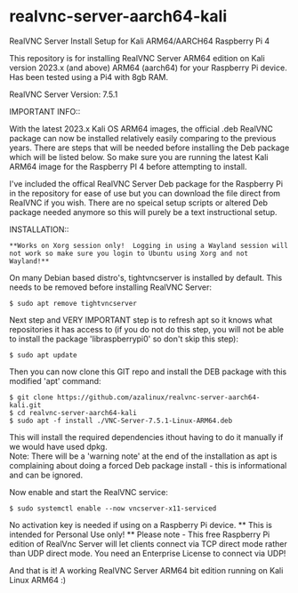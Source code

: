 # realvnc-server-aarch64-kali
RealVNC Server Install Setup for Kali ARM64/AARCH64 Raspberry Pi 4

This repository is for installing RealVNC Server ARM64 edition on Kali version 2023.x (and above) ARM64 (aarch64) for your Raspberry Pi device. Has been tested using a Pi4 with 8gb RAM.

RealVNC Server Version: 7.5.1

IMPORTANT INFO::

With the latest 2023.x Kali OS ARM64 images, the official .deb RealVNC package can now be installed relatively easily comparing to the previous years.  There are steps that will be needed before installing the Deb package which will be listed below.  So make sure you are running the latest Kali ARM64 image for the Raspberry PI 4 before attempting to install.

I've included the offical RealVNC Server Deb package for the Raspberry Pi in the repository for ease of use but you can download the file direct from RealVNC if you wish.  There are no speical setup scripts or altered Deb package needed anymore so this will purely be a text instructional setup.


INSTALLATION::

```**Works on Xorg session only!  Logging in using a Wayland session will not work so make sure you login to Ubuntu using Xorg and not Wayland!**```

On many Debian based distro's, tightvncserver is installed by default.  This needs to be removed before installing RealVNC Server:
```
$ sudo apt remove tightvncserver
```
Next step and VERY IMPORTANT step is to refresh apt so it knows what repositories it has access to (if you do not do this step, you will not be able to install the package 'libraspberrypi0' so don't skip this step):

```
$ sudo apt update
```
Then you can now clone this GIT repo and install the DEB package with this modified 'apt' command:
```
$ git clone https://github.com/azalinux/realvnc-server-aarch64-kali.git
$ cd realvnc-server-aarch64-kali
$ sudo apt -f install ./VNC-Server-7.5.1-Linux-ARM64.deb
```

This will install the required dependencies ithout having to do it manually if we would have used dpkg.  
Note:  There will be a 'warning note' at the end of the installation as apt is complaining about doing a forced Deb package install - this is informational and can be ignored.

Now enable and start the RealVNC service:
```
$ sudo systemctl enable --now vncserver-x11-serviced
```
No activation key is needed if using on a Raspberry Pi device. ** This is intended for Personal Use only! **
Please note - This free Raspberry Pi edition of RealVnc Server will let clients connect via TCP direct mode rather than UDP direct mode. You need an Enterprise License to connect via UDP!

And that is it!  A working RealVNC Server ARM64 bit edition running on Kali Linux ARM64 :)
